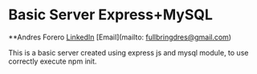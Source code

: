 # Basic Server Express+MySQL

**Andres Forero
[LinkedIn](https://www.linkedin.com/in/forerogarzon/)
[Email](mailto: fullbringdres@gmail.com)

This is a basic server created using express js and mysql module, to use correctly execute npm init.
